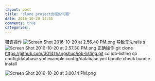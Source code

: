 ```yaml
---
layout: post
title: 'clone project出错的问题'
date: 2016-10-20 14:55
comments: true
categories: 
---
```

错误操作
![Screen Shot 2016-10-20 at 2.56.40 PM.png](http://user-image.logdown.io/user/19380/blog/18863/post/1016569/THSiWtbIQLyQNzLnIoU6_Screen%20Shot%202016-10-20%20at%202.56.40%20PM.png)
导致无法rails s
![Screen Shot 2016-10-20 at 2.57.30 PM.png](http://user-image.logdown.io/user/19380/blog/18863/post/1016569/ZYtQgg8StiLq3XFeINeQ_Screen%20Shot%202016-10-20%20at%202.57.30%20PM.png)
正确操作
git clone https://github.com/3014zhangshuo/job-listing.git
cd job-listing 
cp config/database.yml.example config/database.yml 
bundle check 
bundle install 

![Screen Shot 2016-10-20 at 3.00.14 PM.png](http://user-image.logdown.io/user/19380/blog/18863/post/1016569/YhlqV3S2WEkSBKvN6sQr_Screen%20Shot%202016-10-20%20at%203.00.14%20PM.png)
